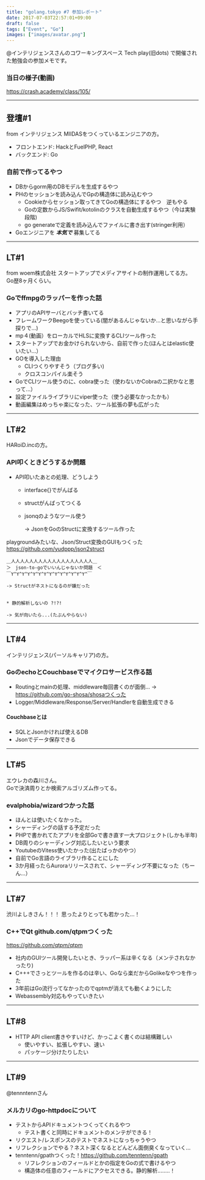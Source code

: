 ```yaml
---
title: "golang.tokyo #7 参加レポート"
date: 2017-07-03T22:57:01+09:00
draft: false
tags: ["Event", "Go"]
images: ["images/avatar.png"]
---
```

@インテリジェンスさんのコワーキングスペース
Tech play(旧dots)
で開催された勉強会の参加メモです。

### 当日の様子(動画)
https://crash.academy/class/105/

***

## 登壇#1 
from インテリジェンス
MIIDASをつくっているエンジニアの方。

* フロントエンド: HackとFuelPHP, React
* バックエンド: Go

### 自前で作ってるやつ
* DBからgorm用のDBモデルを生成するやつ
* PHのセッションを読み込んでGpの構造体に読み込むやつ
    * Cookieからセッション取ってきてGoの構造体にするやつ　逆もやる
    * Goの定数からJS/Swifit/kotolinのクラスを自動生成するやつ（今は実験段階)
    * go generateで定義を読み込んでファイルに書き出す(stringer利用）
* Goエンジニアを 	**_本気で_** 募集してる

***

## LT#1
from woem株式会社
スタートアップでメディアサイトの制作運用してる方。
Go歴8ヶ月くらい。

### Goでffmpgのラッパーを作った話
* アプリのAPIサーバとバッチ書いてる
* フレームワークBeegoを使っている(闇があるんじゃないか...と思いながら手探りで...)
* mp４(動画）をローカルでHLSに変換するCLIツール作った
* スタートアップでお金かけられないから、自前で作った(ほんとはelastic使いたい...）
* GOを導入した理由
    * CLIつくりやすそう（ブログ多い)
    * クロスコンパイル楽そう
* GoでCLIツール使うのに、cobra使った（使わないかCobraの二択かなと思って...）
* 設定ファイルライブラリにviper使った（使う必要なかったかも）
* 動画編集はめっちゃ楽になった、ツール拡張の夢も広がった

***

## LT#2
HARoiD.incの方。

### API叩くときどうするか問題
* API叩いたあとの処理、どうしよう
  * interface{}でがんばる
  * structがんばってつくる
  * jsonqのようなツール使う
    
    -> JsonをGoのStructに変換するツール作った

playgroundみたいな、Json/Struct変換のGUIもつくった
https://github.com/yudppp/json2struct

```:QA
＿人人人人人人人人人人人人人人人人人人＿
＞　json-to-goでいいんじゃないか問題　＜
￣Y^Y^Y^Y^Y^Y^Y^Y^Y^Y^Y^Y^Y^Y^￣

-> Structがネストになるのが嫌だった


* 静的解析しないの ?!?!

-> 気が向いたら...(たぶんやらない)
```

***

## LT#4
インテリジェンス(パーソルキャリア)の方。
### GoのechoとCouchbaseでマイクロサービス作る話
* Routingとmainの処理、middleware毎回書くのが面倒...
-> https://github.com/go-shosa/shosaつくった
* Logger/Middleware/Response/Server/Handlerを自動生成できる

#### Couchbaseとは
* SQLとJsonかければ使えるDB
* Jsonでデータ保存できる

***

## LT#5
エウレカの森川さん。	
Goで決済周りとか検索アルゴリズム作ってる。

### evalphobia/wizardつかった話
* ほんとは使いたくなかった。
* シャーディングの話する予定だった
* PHPで書かれてたアプリを全部Goで書き直す一大プロジェクト(しかも半年)
* DB周りのシャーディング対応したいという要求
* YoutubeのVitess使いたかった(出たばっかのやつ）
* 自前でGo言語のライブラリ作ることにした
* 3か月経ったらAuroraリリースされて、シャーディング不要になった（ちーん...）

***

## LT#7
渋川よしきさん！！！
思ったよりとっても若かった...！
### C++でQt github.com/qtpmつくった
https://github.com/qtpm/qtpm

* 社内のGUIツール開発したいとき、ラッパー系は辛くなる（メンテされなかったり)
* C+++でさっとツールを作るのは辛い、Goなら楽だからGolikeなやつを作った
* 3年前はGo流行ってなかったのでqptmが消えても動くようにした
* Webassembly対応もやっていきたい

***

## LT#8
* HTTP API client書きやすいけど、かっこよく書くのは結構難しい
    * 使いやすい、拡張しやすい、速い
    * パッケージ分けたりしたい

***

## LT#9
@tennntennさん
### メルカリのgo-httpdocについて

* テストからAPIドキュメントつくってくれるやつ
    * テスト書くと同時にドキュメントのメンテができる！
* リクエスト/レスポンスのテストでネストになっちゃうやつ
* リフレクションでやる？ネスト深くなるとどんどん面倒臭くなっていく...
* tenntenn/gpathつくった！https://github.com/tenntenn/gpath
    * リフレクションのフィールドとかの指定をGoの式で書けるやつ
    * 構造体の任意のフィールドにアクセスできる。静的解析........！
